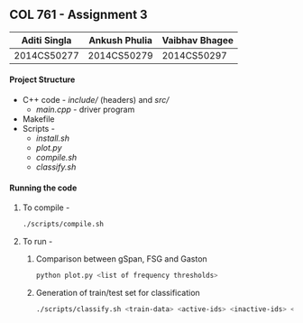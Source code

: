 ## COL 761 - Assignment 3

| Aditi Singla | Ankush Phulia | Vaibhav Bhagee |
| ------------ | ------------- | -------------- |
| 2014CS50277  | 2014CS50279   | 2014CS50297    |


#### Project Structure

* C++ code - *include/* (headers) and *src/*
  * *main.cpp* - driver program
* Makefile
* Scripts - 
  * *install.sh*
  * *plot.py*
  * *compile.sh*
  * *classify.sh*


#### Running the code

1. To compile -

   ```bash
   ./scripts/compile.sh
   ```

2. To run -

   1. Comparison between gSpan, FSG and Gaston

      ```bash
      python plot.py <list of frequency thresholds>
      ```

   2. Generation of train/test set for classification

      ```bash
      ./scripts/classify.sh <train-data> <active-ids> <inactive-ids> <test-data>
      ```
